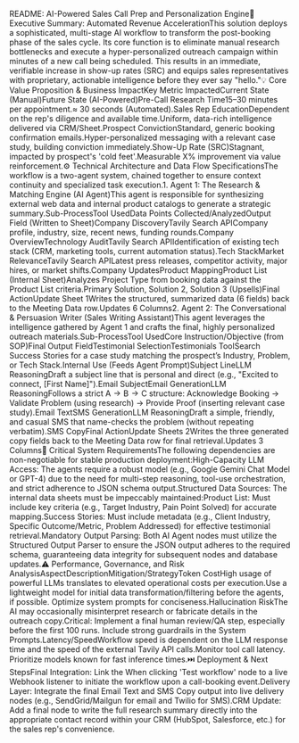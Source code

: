  README: AI-Powered Sales Call Prep and Personalization Engine🌟 Executive Summary: Automated Revenue AccelerationThis solution deploys a sophisticated, multi-stage AI workflow to transform the post-booking phase of the sales cycle. Its core function is to eliminate manual research bottlenecks and execute a hyper-personalized outreach campaign within minutes of a new call being scheduled. This results in an immediate, verifiable increase in show-up rates (SRC) and equips sales representatives with proprietary, actionable intelligence before they ever say "hello."💡 Core Value Proposition & Business ImpactKey Metric ImpactedCurrent State (Manual)Future State (AI-Powered)Pre-Call Research Time15–30 minutes per appointment.$\approx$ 30 seconds (Automated).Sales Rep EducationDependent on the rep's diligence and available time.Uniform, data-rich intelligence delivered via CRM/Sheet.Prospect ConvictionStandard, generic booking confirmation emails.Hyper-personalized messaging with a relevant case study, building conviction immediately.Show-Up Rate (SRC)Stagnant, impacted by prospect's 'cold feet'.Measurable $\text{X}\%$ improvement via value reinforcement.⚙️ Technical Architecture and Data Flow SpecificationsThe workflow is a two-agent system, chained together to ensure context continuity and specialized task execution.1. Agent 1: The Research & Matching Engine (AI Agent)This agent is responsible for synthesizing external web data and internal product catalogs to generate a strategic summary.Sub-ProcessTool UsedData Points Collected/AnalyzedOutput Field (Written to Sheet)Company DiscoveryTavily Search APICompany profile, industry, size, recent news, funding rounds.Company OverviewTechnology AuditTavily Search APIIdentification of existing tech stack (CRM, marketing tools, current automation status).Tech StackMarket RelevanceTavily Search APILatest press releases, competitor activity, major hires, or market shifts.Company UpdatesProduct MappingProduct List (Internal Sheet)Analyzes Project Type from booking data against the Product List criteria.Primary Solution, Solution 2, Solution 3 (Upsells)Final ActionUpdate Sheet 1Writes the structured, summarized data (6 fields) back to the Meeting Data row.Updates 6 Columns2. Agent 2: The Conversational & Persuasion Writer (Sales Writing Assistant)This agent leverages the intelligence gathered by Agent 1 and crafts the final, highly personalized outreach materials.Sub-ProcessTool UsedCore Instruction/Objective (from SOP)Final Output FieldTestimonial SelectionTestimonials ToolSearch Success Stories for a case study matching the prospect’s Industry, Problem, or Tech Stack.Internal Use (Feeds Agent Prompt)Subject LineLLM ReasoningDraft a subject line that is personal and direct (e.g., "Excited to connect, [First Name]").Email SubjectEmail GenerationLLM ReasoningFollows a strict $\text{A} \rightarrow \text{B} \rightarrow \text{C}$ structure: Acknowledge Booking $\rightarrow$ Validate Problem (using research) $\rightarrow$ Provide Proof (inserting relevant case study).Email TextSMS GenerationLLM ReasoningDraft a simple, friendly, and casual SMS that name-checks the problem (without repeating verbatim).SMS CopyFinal ActionUpdate Sheets 2Writes the three generated copy fields back to the Meeting Data row for final retrieval.Updates 3 Columns🔑 Critical System RequirementsThe following dependencies are non-negotiable for stable production deployment:High-Capacity LLM Access: The agents require a robust model (e.g., $\text{Google Gemini Chat Model}$ or $\text{GPT-4}$) due to the need for multi-step reasoning, tool-use orchestration, and strict adherence to $\text{JSON}$ schema output.Structured Data Sources: The internal data sheets must be impeccably maintained:Product List: Must include key criteria (e.g., Target Industry, Pain Point Solved) for accurate mapping.Success Stories: Must include metadata (e.g., Client Industry, Specific Outcome/Metric, Problem Addressed) for effective testimonial retrieval.Mandatory Output Parsing: Both AI Agent nodes must utilize the Structured Output Parser to ensure the $\text{JSON}$ output adheres to the required schema, guaranteeing data integrity for subsequent nodes and database updates.⚠️ Performance, Governance, and Risk AnalysisAspectDescriptionMitigation/StrategyToken CostHigh usage of powerful LLMs translates to elevated operational costs per execution.Use a lightweight model for initial data transformation/filtering before the agents, if possible. Optimize system prompts for conciseness.Hallucination RiskThe AI may occasionally misinterpret research or fabricate details in the outreach copy.Critical: Implement a final human review/QA step, especially before the first $\text{100}$ runs. Include strong guardrails in the System Prompts.Latency/SpeedWorkflow speed is dependent on the LLM response time and the speed of the external $\text{Tavily}$ API calls.Monitor tool call latency. Prioritize models known for fast inference times.⏭️ Deployment & Next StepsFinal Integration: Link the When clicking 'Test workflow' node to a live Webhook listener to initiate the workflow upon a call-booking event.Delivery Layer: Integrate the final Email Text and SMS Copy output into live delivery nodes (e.g., SendGrid/Mailgun for email and Twilio for SMS).CRM Update: Add a final node to write the full research summary directly into the appropriate contact record within your $\text{CRM}$ ($\text{HubSpot}$, $\text{Salesforce}$, etc.) for the sales rep's convenience.